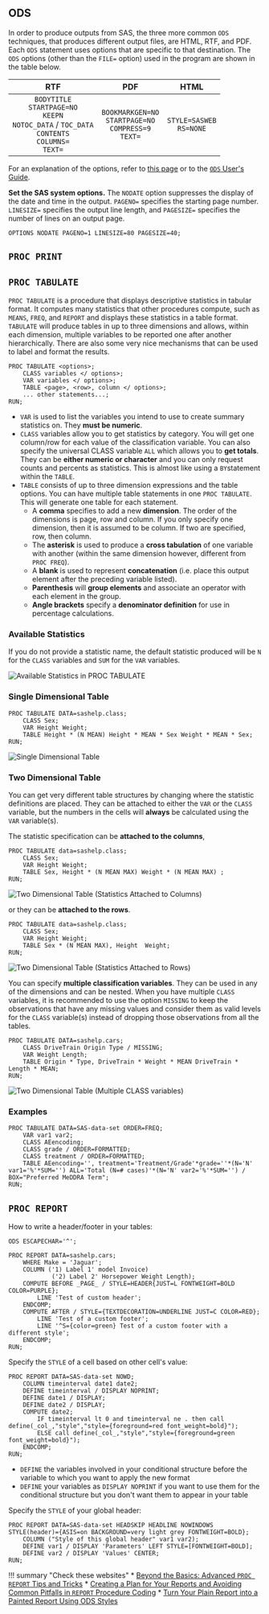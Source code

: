 ## ODS 

In order to produce outputs from SAS, the three more common `ODS` techniques, that produces different output files, are HTML, RTF, and PDF. Each `ODS` statement uses options that are specific to that destination. The `ODS` options (other than the `FILE=` option) used in the program are shown in the table below. 

|                   **RTF**             |                  **PDF**                   |     **HTML**        |
|:---------------------------------------:|:--------------------------------------------:|:--------------------:|
| `BODYTITLE` <br> `STARTPAGE=NO` <br> `KEEPN` <br> `NOTOC_DATA` / `TOC_DATA` <br> `CONTENTS` <br> `COLUMNS=` <br> `TEXT=` | `BOOKMARKGEN=NO` <br> `STARTPAGE=NO` <br> `COMPRESS=9` <br> `TEXT=` | `STYLE=SASWEB` <br> `RS=NONE` |

For an explanation of the options, refer to [this page](http://www2.sas.com/proceedings/forum2007/021-2007.pdf) or to the [`ODS` User's Guide](https://support.sas.com/documentation/cdl/en/odsug/69832/HTML/default/viewer.htm#titlepage.htm).

**Set the SAS system options.** The `NODATE` option suppresses the display of the date and time in the output. `PAGENO=` specifies the starting page number. `LINESIZE=` specifies the output line length, and `PAGESIZE=` specifies the number of lines on an output page.

```
OPTIONS NODATE PAGENO=1 LINESIZE=80 PAGESIZE=40;
```

## `PROC PRINT`

## `PROC TABULATE`

`PROC TABULATE` is a procedure that displays descriptive statistics in tabular format. It computes many statistics that other procedures compute, such as `MEANS`, `FREQ`, and `REPORT` and displays these statistics in a table format. `TABULATE` will produce tables in up to three dimensions and allows, within each dimension, multiple variables to be reported one after another hierarchically. There are also some very nice mechanisms that can be used to label and format the results. 

```
PROC TABULATE <options>;
	CLASS variables </ options>;
	VAR variables </ options>;
	TABLE <page>, <row>, column </ options>;
	... other statements...;
RUN;
```

* `VAR` is used to list the variables you intend to use to create summary statistics on. They **must be numeric**.
* `CLASS` variables allow you to get statistics by category. You will get one column/row for each value of the classification variable. You can also specify the universal CLASS variable `ALL` which allows you to **get totals**. They can be **either numeric or character** and you can only request counts and percents as statistics. This is almost like using a `BY`statement within the `TABLE`.
* `TABLE` consists of up to three dimension expressions and the table options. You can have multiple table statements in one `PROC TABULATE`. This will generate one table for each statement.
    * A **comma** specifies to add a new **dimension**. The order of the dimensions is page, row and column. If you only specify one dimension, then it is assumed to be column. If two are specified, row, then column.
    * The **asterisk** is used to produce a **cross tabulation** of one variable with another (within the same dimension however, different from `PROC FREQ`).
    * A **blank** is used to represent **concatenation** (i.e. place this output element after the preceding variable listed).
    * **Parenthesis** will **group elements** and associate an operator with each element in the group.
    * **Angle brackets** specify a **denominator definition** for use in percentage calculations. 
    
### Available Statistics

If you do not provide a statistic name, the default statistic produced will be `N` for the `CLASS` variables and `SUM` for the `VAR` variables.

![Available Statistics in PROC TABULATE](../images/proctabulate-statistics.PNG "Available Statistics in PROC TABULATE")

### Single Dimensional Table 

```
PROC TABULATE DATA=sashelp.class;
	CLASS Sex;
	VAR Height Weight;
	TABLE Height * (N MEAN) Height * MEAN * Sex Weight * MEAN * Sex;
RUN; 
```

![Single Dimensional Table](../images/proctabulate-example-single-dimensional.PNG "Single Dimensional Table")

### Two Dimensional Table

You can get very different table structures by changing where the statistic definitions are placed. They can be attached to either the `VAR` or the `CLASS` variable, but the numbers in the cells will **always** be calculated using the `VAR` variable(s). 


The statistic specification can be **attached to the columns**,
```
PROC TABULATE data=sashelp.class;
	CLASS Sex;
	VAR Height Weight;
	TABLE Sex, Height * (N MEAN MAX) Weight * (N MEAN MAX) ;
RUN; 
```

![Two Dimensional Table (Statistics Attached to Columns)](../images/proctabulate-example-two-dimensional-columns.PNG "Two Dimensional Table (Statistics Attached to Columns)")

or they can be **attached to the rows**.
```
PROC TABULATE data=sashelp.class;
	CLASS Sex;
	VAR Height Weight;
	TABLE Sex * (N MEAN MAX), Height  Weight;
RUN; 
```

![Two Dimensional Table (Statistics Attached to Rows)](../images/proctabulate-example-two-dimensional-rows.PNG "Two Dimensional Table (Statistics Attached to Rows)")

You can specify **multiple classification variables**. They can be used in any of the dimensions and can be nested. When you have multiple `CLASS` variables, it is recommended to use the option `MISSING` to keep the observations that have any missing values and consider them as valid levels for the `CLASS` variable(s) instead of dropping those observations from all the tables.

```
PROC TABULATE DATA=sashelp.cars;
	CLASS DriveTrain Origin Type / MISSING;
	VAR Weight Length;
	TABLE Origin * Type, DriveTrain * Weight * MEAN DriveTrain * Length * MEAN;
RUN; 
```

![Two Dimensional Table (Multiple CLASS variables)](../images/proctabulate-example-two-dimensional-multiple-CLASS.PNG "Two Dimensional Table (Multiple CLASS variables)")

### Examples

```
PROC TABULATE DATA=SAS-data-set ORDER=FREQ;
	VAR var1 var2;
	CLASS AEencoding;
	CLASS grade / ORDER=FORMATTED;
	CLASS treatment / ORDER=FORMATTED;
	TABLE AEencoding='', treatment='Treatment/Grade'*grade=''*(N='N' var1='%'*SUM='') ALL='Total (N=# cases)'*(N='N' var2='%'*SUM='') / BOX="Preferred MeDDRA Term";
RUN;
```

## `PROC REPORT`

How to write a header/footer in your tables:

```
ODS ESCAPECHAR='^';

PROC REPORT DATA=sashelp.cars;
	WHERE Make = 'Jaguar';
	COLUMN ('1) Label 1' model Invoice)
			('2) Label 2' Horsepower Weight Length);
	COMPUTE BEFORE _PAGE_ / STYLE=HEADER{JUST=L FONTWEIGHT=BOLD COLOR=PURPLE};
		LINE 'Test of custom header';
	ENDCOMP;
	COMPUTE AFTER / STYLE={TEXTDECORATION=UNDERLINE JUST=C COLOR=RED};
		LINE 'Test of a custom footer';
		LINE '^S={color=green} Test of a custom footer with a different style';
	ENDCOMP;
RUN;
```

Specify the `STYLE` of a cell based on other cell's value:

```
PROC REPORT DATA=SAS-data-set NOWD;
	COLUMN timeinterval date1 date2;
	DEFINE timeinterval / DISPLAY NOPRINT; 
	DEFINE date1 / DISPLAY;
	DEFINE date2 / DISPLAY;
	COMPUTE date2;
		IF timeinterval lt 0 and timeinterval ne . then call define(_col_,"style","style={foreground=red font_weight=bold}");
		ELSE call define(_col_,"style","style={foreground=green font_weight=bold}");
	ENDCOMP;
RUN;
```

* `DEFINE` the variables involved in your conditional structure before the variable to which you want to apply the new format 
* `DEFINE` your variables as `DISPLAY NOPRINT` if you want to use them for the conditional structure but you don't want them to appear in your table

Specify the `STYLE` of your global header:

```
PROC REPORT DATA=SAS-data-set HEADSKIP HEADLINE NOWINDOWS STYLE(header)={ASIS=on BACKGROUND=very light grey FONTWEIGHT=BOLD};
	COLUMN ("Style of this global header" var1 var2);
	DEFINE var1 / DISPLAY 'Parameters' LEFT STYLE=[FONTWEIGHT=BOLD];
	DEFINE var2 / DISPLAY 'Values' CENTER;
RUN;
```

!!! summary "Check these websites"
    * [Beyond the Basics: Advanced `PROC REPORT` Tips and Tricks](http://support.sas.com/rnd/papers/sgf07/sgf2007-report.pdf)
    * [Creating a Plan for Your Reports and Avoiding Common Pitfalls in `REPORT` Procedure Coding](http://support.sas.com/resources/papers/proceedings13/366-2013.pdf)
    * [Turn Your Plain Report into a Painted Report Using ODS Styles](http://support.sas.com/resources/papers/proceedings10/133-2010.pdf)

